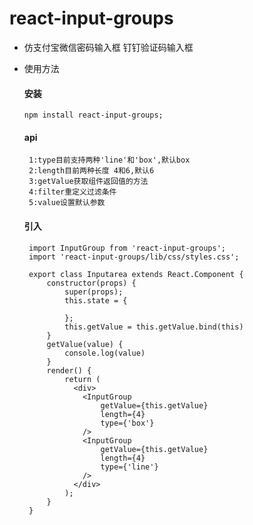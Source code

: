# react-input-groups

- 仿支付宝微信密码输入框 钉钉验证码输入框

- 使用方法

  #### 安装
    ```
    npm install react-input-groups;
    ```
  #### api
       1:type目前支持两种'line'和'box',默认box
       2:length目前两种长度 4和6,默认6
       3:getValue获取组件返回值的方法
       4:filter重定义过滤条件
       5:value设置默认参数
  #### 引入

   ```
    import InputGroup from 'react-input-groups';
    import 'react-input-groups/lib/css/styles.css';

    export class Inputarea extends React.Component {
        constructor(props) {
            super(props);
            this.state = {

            };
            this.getValue = this.getValue.bind(this)
        }
        getValue(value) {
            console.log(value)
        }
        render() {
            return (
              <div>
                <InputGroup
                    getValue={this.getValue}
                    length={4}
                    type={'box'}
                />
                <InputGroup
                    getValue={this.getValue}
                    length={4}
                    type={'line'}
                />
              </div>
            );
        }
    }
    ```
